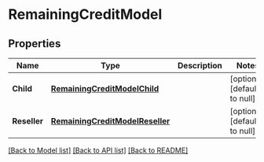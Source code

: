 # RemainingCreditModel

## Properties
Name | Type | Description | Notes
------------ | ------------- | ------------- | -------------
**Child** | [**RemainingCreditModelChild**](RemainingCreditModelChild.md) |  | [optional] [default to null]
**Reseller** | [**RemainingCreditModelReseller**](RemainingCreditModelReseller.md) |  | [optional] [default to null]

[[Back to Model list]](../README.md#documentation-for-models) [[Back to API list]](../README.md#documentation-for-api-endpoints) [[Back to README]](../README.md)


